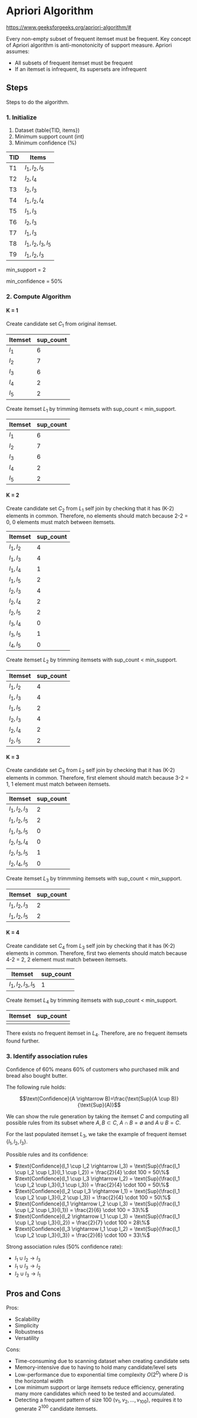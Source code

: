 # Apriori Algorithm

https://www.geeksforgeeks.org/apriori-algorithm/#

Every non-empty subset of frequent itemset must be frequent. Key concept of Apriori algorithm is anti-monotonicity of support measure. Apriori assumes:
- All subsets of frequent itemset must be frequent
- If an itemset is infrequent, its supersets are infrequent

## Steps

Steps to do the algorithm.

### 1. Initialize

1. Dataset (table{TID, items})
2. Minimum support count (int)
3. Minimum confidence (%)

| TID | Items                |
| --- | -------------------- |
| T1  | $l_1, l_2, l_5$      |
| T2  | $l_2, l_4$           |
| T3  | $l_2, l_3$           |
| T4  | $l_1, l_2, l_4$      |
| T5  | $l_1, l_3$           |
| T6  | $l_2, l_3$           |
| T7  | $l_1, l_3$           |
| T8  | $l_1, l_2, l_3, l_5$ |
| T9  | $l_1, l_2, l_3$      |

min_support = 2

min_confidence = 50%

### 2. Compute Algorithm

#### K = 1

Create candidate set $C_1$ from original itemset.

| Itemset | sup_count |
| ------- | --------- |
| $l_1$   | 6         |
| $l_2$   | 7         |
| $l_3$   | 6         |
| $l_4$   | 2         |
| $l_5$   | 2         |

Create itemset $L_1$ by trimming itemsets with sup_count < min_support.

| Itemset | sup_count |
| ------- | --------- |
| $l_1$   | 6         |
| $l_2$   | 7         |
| $l_3$   | 6         |
| $l_4$   | 2         |
| $l_5$   | 2         |

#### K = 2

Create candidate set $C_2$ from $L_1$ self join by checking that it has (K-2) elements in common. Therefore, no elements should match because 2-2 = 0, 0 elements must match between itemsets.

| Itemset   | sup_count |
| --------- | --------- |
| $l_1,l_2$ | 4         |
| $l_1,l_3$ | 4         |
| $l_1,l_4$ | 1         |
| $l_1,l_5$ | 2         |
| $l_2,l_3$ | 4         |
| $l_2,l_4$ | 2         |
| $l_2,l_5$ | 2         |
| $l_3,l_4$ | 0         |
| $l_3,l_5$ | 1         |
| $l_4,l_5$ | 0         |

Create itemset $L_2$ by trimming itemsets with sup_count < min_support.

| Itemset   | sup_count |
| --------- | --------- |
| $l_1,l_2$ | 4         |
| $l_1,l_3$ | 4         |
| $l_1,l_5$ | 2         |
| $l_2,l_3$ | 4         |
| $l_2,l_4$ | 2         |
| $l_2,l_5$ | 2         |

#### K = 3

Create candidate set $C_3$ from $L_2$ self join by checking that it has (K-2) elements in common. Therefore, first element should match because 3-2 = 1, 1 element must match between itemsets.

| Itemset       | sup_count |
| ------------- | --------- |
| $l_1,l_2,l_3$ | 2         |
| $l_1,l_2,l_5$ | 2         |
| $l_1,l_3,l_5$ | 0         |
| $l_2,l_3,l_4$ | 0         |
| $l_2,l_3,l_5$ | 1         |
| $l_2,l_4,l_5$ | 0         |

Create itemset $L_3$ by trimmming itemsets with sup_count < min_support.

| Itemset       | sup_count |
| ------------- | --------- |
| $l_1,l_2,l_3$ | 2         |
| $l_1,l_2,l_5$ | 2         |

#### K = 4

Create candidate set $C_4$ from $L_3$ self join by checking that it has (K-2) elements in common. Therefore, first two elements should match because 4-2 = 2, 2 element must match between itemsets.

| Itemset           | sup_count |
| ----------------- | --------- |
| $l_1,l_2,l_3,l_5$ | 1         |

Create itemset $L_4$ by trimming itemsets with sup_count < min_support.

| Itemset | sup_count |
| ------- | --------- |
|         |           |

There exists no frequent itemset in $L_4$. Therefore, are no frequent itemsets found further.

### 3. Identify association rules

Confidence of 60% means 60% of customers who purchased milk and bread also bought butter.

The following rule holds:

$$\text{Confidence}(A \rightarrow B)=\frac{\text{Sup}(A \cup B)}{\text{Sup}(A)}$$

We can show the rule generation by taking the itemset $C$ and computing all possible rules from its subset where $A, B \subset C$, $A \cap B = \emptyset$ and $A \cup B = C$.

For the last populated itemset $L_3$, we take the example of frequent itemset $\{l_1, l_2, l_3\}$.

Possible rules and its confidence:

- $\text{Confidence}(l_1 \cup l_2 \rightarrow l_3) = \text{Sup}(\frac{l_1 \cup l_2 \cup l_3}{l_1 \cup l_2}) = \frac{2}{4} \cdot 100 = 50\%$
- $\text{Confidence}(l_1 \cup l_3 \rightarrow l_2) = \text{Sup}(\frac{l_1 \cup l_2 \cup l_3}{l_1 \cup l_3}) = \frac{2}{4} \cdot 100 = 50\%$
- $\text{Confidence}(l_2 \cup l_3 \rightarrow l_1) = \text{Sup}(\frac{l_1 \cup l_2 \cup l_3}{l_2 \cup l_3}) = \frac{2}{4} \cdot 100 = 50\%$
- $\text{Confidence}(l_1 \rightarrow l_2 \cup l_3) = \text{Sup}(\frac{l_1 \cup l_2 \cup l_3}{l_1}) = \frac{2}{6} \cdot 100 = 33\%$
- $\text{Confidence}(l_2 \rightarrow l_1 \cup l_3) = \text{Sup}(\frac{l_1 \cup l_2 \cup l_3}{l_2}) = \frac{2}{7} \cdot 100 = 28\%$
- $\text{Confidence}(l_3 \rightarrow l_1 \cup l_2) = \text{Sup}(\frac{l_1 \cup l_2 \cup l_3}{l_3}) = \frac{2}{6} \cdot 100 = 33\%$

Strong association rules (50% confidence rate):

- $l_1 \cup l_2 \rightarrow l_3$
- $l_1 \cup l_3 \rightarrow l_2$
- $l_2 \cup l_3 \rightarrow l_1$

## Pros and Cons

Pros:
- Scalability
- Simplicity
- Robustness
- Versatility

Cons:
- Time-consuming due to scanning dataset when creating candidate sets
- Memory-intensive due to having to hold many candidate/level sets
- Low-performance due to exponential time complexity $O(2^D)$ where $D$ is the horizontal width
- Low minimum support or large itemsets reduce efficiency, generating many more candidates which need to be tested and accumulated.
- Detecting a frequent pattern of size 100 $(v_1, v_2, ..., v_{100})$, requires it to generate $2^{100}$ candidate itemsets.